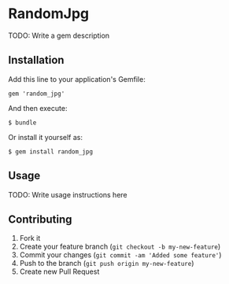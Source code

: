 # RandomJpg

TODO: Write a gem description

## Installation

Add this line to your application's Gemfile:

    gem 'random_jpg'

And then execute:

    $ bundle

Or install it yourself as:

    $ gem install random_jpg

## Usage

TODO: Write usage instructions here

## Contributing

1. Fork it
2. Create your feature branch (`git checkout -b my-new-feature`)
3. Commit your changes (`git commit -am 'Added some feature'`)
4. Push to the branch (`git push origin my-new-feature`)
5. Create new Pull Request
